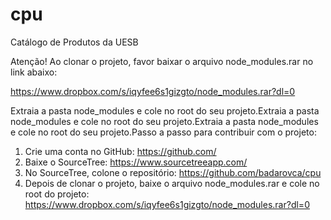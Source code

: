 # cpu
Catálogo de Produtos da UESB

Atenção!
Ao clonar o projeto, favor baixar o arquivo node_modules.rar no link abaixo:

https://www.dropbox.com/s/iqyfee6s1gizgto/node_modules.rar?dl=0

Extraia a pasta node_modules e cole no root do seu projeto.Extraia a pasta node_modules e cole no root do seu projeto.Extraia a pasta node_modules e cole no root do seu projeto.Passo a passo para contribuir com o projeto:
1. Crie uma conta no GitHub: https://github.com/
2. Baixe o SourceTree: https://www.sourcetreeapp.com/
3. No SourceTree, colone o repositório: https://github.com/badarovca/cpu
4. Depois de clonar o projeto, baixe o arquivo node_modules.rar e cole no root do projeto: https://www.dropbox.com/s/iqyfee6s1gizgto/node_modules.rar?dl=0
